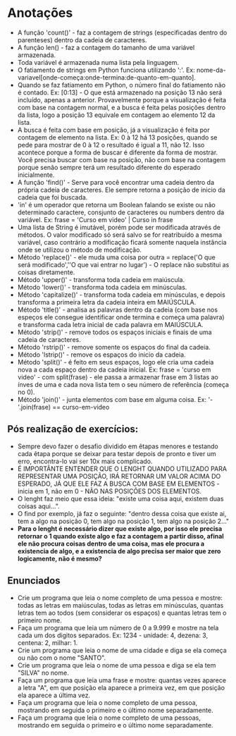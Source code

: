 # Anotações

- A função 'count()' - faz a contagem de strings (especificadas dentro do parenteses) dentro da cadeia de caracteres. 
- A função len() - faz a contagem do tamanho de uma variável armazenada.
- Toda variável é armazenada numa lista pela linguagem.
- O fatiamento de strings em Python funciona utilizando ':'. Ex: nome-da-variavel[onde-começa:onde-termina:de-quanto-em-quanto].
- Quando se faz fatiamento em Python, o número final do fatiamento não é contado. Ex: [0:13] - O que está armazenado na posição 13 não será incluído, apenas a anterior. Provavelmente porque a visualização é feita com base na contagem normal, e a busca é feita pelas posições dentro da lista, logo a posição 13 equivale em contagem ao elemento 12 da lista.
- A busca é feita com base em posição, já a visualização é feita por contagem de elemento na lista. Ex: 0 à 12 há 13 posições, quando se pede para mostrar de 0 à 12 o resultado é igual a 11, não 12. Isso acontece porque a forma de buscar é diferente da forma de mostrar. Você precisa buscar com base na posição, não com base na contagem porque senão sempre terá um resultado diferente do esperado inicialmente.
- A função 'find()' - Serve para você encontrar uma cadeia dentro da própria cadeia de caracteres. Ele sempre retorna a posição de inicio da cadeia que foi buscada.
- 'in' é um operador que retorna um Boolean falando se existe ou não determinado caractere, consjunto de caracteres ou numbers dentro da variável. Ex: frase = 'Curso em video' | Curso in frase 
- Uma lista de String é imutável, porém pode ser modificada através de métodos. O valor modificado só será salvo se for reatribuído a mesma variável, caso contrário a modificação ficará somente naquela instância onde se utilizou o método de modificação.
- Método 'replace()' - ele muda uma coisa por outra = replace('O que será modificado',''O que vai entrar no lugar') - O replace não substitui as coisas diretamente.
- Método 'upper()' - transforma toda cadeia em maiúscula.
- Método 'lower()' - transforma toda cadeia em minúsculas.
- Método 'capitalize()' - transforma toda cadeia em minúsculas, e depois transforma a primeira letra da cadeia inteira em MAIÚSCULA.
- Método 'title()' - analisa as palavras dentro da cadeia (com base nos espeços ele consegue identificar onde termina e começa uma palavra) e transforma cada letra inicial de cada palavra em MAIÚSCULA.
- Método 'strip()' - remove todos os espaços iniciais e finais de uma cadeia de caracteres.
- Método 'rstrip()' - remove somente os espaços do final da cadeia.
- Método 'lstrip()' - remove os espaços do inicio da cadeia.
- Método 'split()' - é feito em seus espaços, logo ele cria uma cadeia nova a cada espaço dentro da cadeia inicial. Ex: frase = 'curso em video' - com split(frase) - ele passa a armazenar frase em 3 listas ao ínves de uma e cada nova lista tem o seu número de referência (começa no 0).
- Método 'join()' - junta elementos com base em alguma coisa. Ex: '-'.join(frase) == curso-em-video

## Pós realização de exercícios:
- Sempre devo fazer o desafio dividido em êtapas menores e testando cada êtapa porque se deixar para testar depois de pronto e tiver um erro, encontra-lo vai ser 10x mais complicado.
- É IMPORTÂNTE ENTENDER QUE O LENGHT QUANDO UTILIZADO PARA REPRESENTAR UMA POSIÇÃO, IRÁ RETORNAR UM VALOR ACIMA DO ESPERADO, JÁ QUE ELE FAZ A BUSCA COM BASE EM ELEMENTOS - inicia em 1, não em 0 - NÃO NAS POSIÇÕES DOS ELEMENTOS.
- O lenght faz meio que essa ideia: "existe uma coisa aqui, existem duas coisas aqui...".
- O find por exemplo, já faz o seguinte: "dentro dessa coisa que existe ai, tem a algo na posição 0, tem algo na posição 1, tem algo na posição 2..."
- **Para o lenght é necessário dizer que existe algo, por isso ele precisa retornar o 1 quando existe algo e faz a contagem a partir disso, afinal ele não procura coisas dentro de uma coisa, mas ele procura a existencia de algo, e a existencia de algo precisa ser maior que zero logicamente, não é mesmo?**

## Enunciados
- Crie um programa que leia o nome completo de uma pessoa e mostre: todas as letras em maiúsculas, todas as letras em minúsculas, quantas letras tem ao todos (sem considerar os espaços) e quantas letras tem o primeiro nome.
- Faça um programa que leia um número de 0 a 9.999 e mostre na tela cada um dos digitos separados. Ex: 1234 - unidade: 4, dezena: 3, centena: 2, milhar: 1.
- Crie um programa que leia o nome de uma cidade e diga se ela começa ou não com o nome "SANTO".
- Crie um programa que leia o nome de uma pessoa e diga se ela tem "SILVA" no nome.
- Faça um programa que leia uma frase e mostre: quantas vezes aparece a letra "A", em que posição ela aparece a primeira vez, em que posição ela aparece a última vez.
- Faça um programa que leia o nome completo de uma pessoa, mostrando em seguida o primeiro e o último nome separadamente.
- Faça um programa que leia o nome completo de uma pessoas, mostrando em seguida o primeiro e o último nome separadamente.
